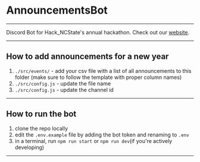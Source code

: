 # AnnouncementsBot

---

Discord Bot for Hack_NCState's annual hackathon.
Check out our [website](https://hackncstate.org/).

---

## How to add announcements for a new year

1. `./src/events/` - add your csv file with a list of all announcements to this folder (make sure to follow the template with proper column names)
2. `./src/config.js` - update the file name
3. `./src/config.js` - update the channel id

---

## How to run the bot

1. clone the repo locally
2. edit the `.env.example` file by adding the bot token and renaming to `.env`
3. in a terminal, run `npm run start` or `npm run dev`(if you're actively developing)

---
